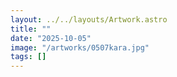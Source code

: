 ```yaml
---
layout: ../../layouts/Artwork.astro
title: ""
date: "2025-10-05"
image: "/artworks/0507kara.jpg"
tags: []
---
```


